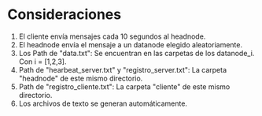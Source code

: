 # Consideraciones

1. El cliente envía mensajes cada 10 segundos al headnode.
2. El headnode envía el mensaje a un datanode elegido aleatoriamente.
3. Los Path de "data.txt": Se encuentran en las carpetas de los datanode_i. Con i = [1,2,3].
4. Path de "hearbeat_server.txt" y "registro_server.txt": La carpeta "headnode" de este mismo directorio.
5. Path de "registro_cliente.txt": La carpeta "cliente" de este mismo directorio.
6. Los archivos de texto se generan automáticamente.
